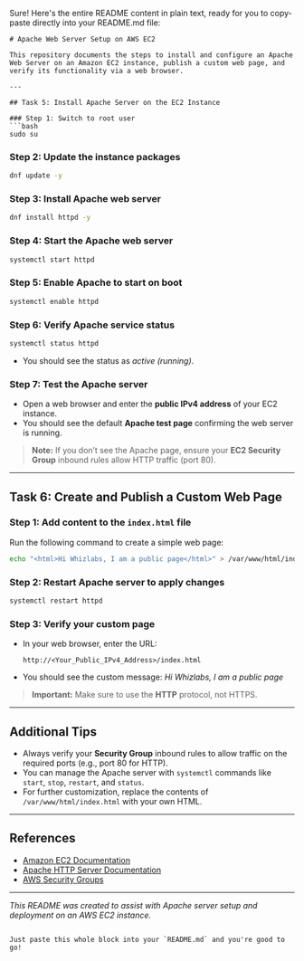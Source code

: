 Sure! Here's the entire README content in plain text, ready for you to copy-paste directly into your README.md file:

````
# Apache Web Server Setup on AWS EC2

This repository documents the steps to install and configure an Apache Web Server on an Amazon EC2 instance, publish a custom web page, and verify its functionality via a web browser.

---

## Task 5: Install Apache Server on the EC2 Instance

### Step 1: Switch to root user
```bash
sudo su
````

### Step 2: Update the instance packages

```bash
dnf update -y
```

### Step 3: Install Apache web server

```bash
dnf install httpd -y
```

### Step 4: Start the Apache web server

```bash
systemctl start httpd
```

### Step 5: Enable Apache to start on boot

```bash
systemctl enable httpd
```

### Step 6: Verify Apache service status

```bash
systemctl status httpd
```

* You should see the status as *active (running)*.

### Step 7: Test the Apache server

* Open a web browser and enter the **public IPv4 address** of your EC2 instance.
* You should see the default **Apache test page** confirming the web server is running.

> **Note:**
> If you don’t see the Apache page, ensure your **EC2 Security Group** inbound rules allow HTTP traffic (port 80).

---

## Task 6: Create and Publish a Custom Web Page

### Step 1: Add content to the `index.html` file

Run the following command to create a simple web page:

```bash
echo "<html>Hi Whizlabs, I am a public page</html>" > /var/www/html/index.html
```

### Step 2: Restart Apache server to apply changes

```bash
systemctl restart httpd
```

### Step 3: Verify your custom page

* In your web browser, enter the URL:

  ```
  http://<Your_Public_IPv4_Address>/index.html
  ```
* You should see the custom message:
  *Hi Whizlabs, I am a public page*

> **Important:**
> Make sure to use the **HTTP** protocol, not HTTPS.

---

## Additional Tips

* Always verify your **Security Group** inbound rules to allow traffic on the required ports (e.g., port 80 for HTTP).
* You can manage the Apache server with `systemctl` commands like `start`, `stop`, `restart`, and `status`.
* For further customization, replace the contents of `/var/www/html/index.html` with your own HTML.

---

## References

* [Amazon EC2 Documentation](https://docs.aws.amazon.com/ec2/)
* [Apache HTTP Server Documentation](https://httpd.apache.org/docs/)
* [AWS Security Groups](https://docs.aws.amazon.com/vpc/latest/userguide/VPC_SecurityGroups.html)

---

*This README was created to assist with Apache server setup and deployment on an AWS EC2 instance.*

```

Just paste this whole block into your `README.md` and you're good to go!
```
